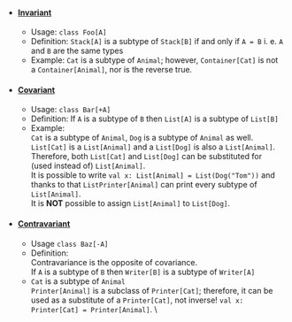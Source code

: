 * #### [Invariant](src/main/scala/Invariance.scala)
    * Usage: `class Foo[A]`
    * Definition: `Stack[A]` is a subtype of `Stack[B]` if and only if `A = B` i. e. `A` and `B` are the same types
    * Example: `Cat` is a subtype of `Animal`; however, `Container[Cat]` is not a `Container[Animal]`, nor is the reverse true.

* #### [Covariant](src/main/scala/Covariance.scala)
    * Usage: `class Bar[+A]`
    * Definition: If `A` is a subtype of `B` then `List[A]` is a subtype of `List[B]` 
    * Example: \
      `Cat` is a subtype of `Animal`, `Dog` is a subtype of `Animal` as well.\
      `List[Cat]` is a `List[Animal]` and a `List[Dog]` is also a `List[Animal]`.\
      Therefore, both `List[Cat]` and `List[Dog]` can be substituted for (used instead of) `List[Animal]`.\
      It is possible to write `val x: List[Animal] = List(Dog("Tom"))` and thanks to that `ListPrinter[Animal]` can print every subtype of `List[Animal]`. \
      It is __NOT__ possible to assign `List[Animal]` to `List[Dog]`.
 
* #### [Contravariant](src/main/scala/Contravariance.scala)
    * Usage `class Baz[-A]`
    * Definition: \
      Contravariance is the opposite of covariance.\
      If `A` is a subtype of `B` then `Writer[B]` is a subtype of `Writer[A]` 
    * `Cat` is a subtype of `Animal`\
      `Printer[Animal]` is a subclass of `Printer[Cat]`; therefore, it can be used as a substitute of a `Printer[Cat]`, not inverse!
      `val x: Printer[Cat] = Printer[Animal]`. \
